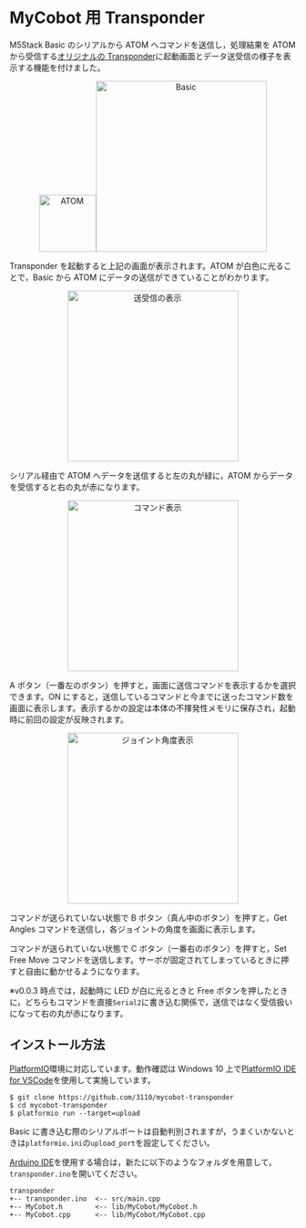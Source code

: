 # MyCobot 用 Transponder

M5Stack Basic のシリアルから ATOM へコマンドを送信し，処理結果を ATOM から受信する[オリジナルの Transponder](https://github.com/elephantrobotics/myCobot/tree/main/Arduino/MycobotBasic/examples/Transponder)に起動画面とデータ送受信の様子を表示する機能を付けました。

<div align="center">
    <a href="https://gyazo.com/b3b63dd836e511b7ff89201de3dd3141"><img src="https://i.gyazo.com/b3b63dd836e511b7ff89201de3dd3141.png" alt="ATOM" width="100"/></a><a href="https://gyazo.com/87832527d8f9f13fbcd9ebf54b996180"><img src="https://i.gyazo.com/87832527d8f9f13fbcd9ebf54b996180.png" alt="Basic" width="300"/></a>
</div>

Transponder を起動すると上記の画面が表示されます。ATOM が白色に光ることで，Basic から ATOM にデータの送信ができていることがわかります。

<div align="center">
    <a href="https://gyazo.com/3f28eb115110e1739da3209b8fa91761"><img src="https://i.gyazo.com/3f28eb115110e1739da3209b8fa91761.png" alt="送受信の表示" width="300"/></a>
</div>

シリアル経由で ATOM へデータを送信すると左の丸が緑に，ATOM からデータを受信すると右の丸が赤になります。

<div align="center">
    <a href="https://gyazo.com/d554c9f2da2017f51bcb45b6c9f83218"><img src="https://i.gyazo.com/d554c9f2da2017f51bcb45b6c9f83218.png" alt="コマンド表示" width="300"/></a>
</div>

A ボタン（一番左のボタン）を押すと，画面に送信コマンドを表示するかを選択できます。ON にすると，送信しているコマンドと今までに送ったコマンド数を画面に表示します。表示するかの設定は本体の不揮発性メモリに保存され，起動時に前回の設定が反映されます。

<div align="center">
    <a href="https://gyazo.com/14fce79ed5de14e3d41ab9c71bf86a76"><img src="https://i.gyazo.com/14fce79ed5de14e3d41ab9c71bf86a76.png" alt="ジョイント角度表示" width="300"/></a>
</div>

コマンドが送られていない状態で B ボタン（真ん中のボタン）を押すと，Get Angles コマンドを送信し，各ジョイントの角度を画面に表示します。

コマンドが送られていない状態で C ボタン（一番右のボタン）を押すと，Set Free Move コマンドを送信します。サーボが固定されてしまっているときに押すと自由に動かせるようになります。

※v0.0.3 時点では，起動時に LED が白に光るときと Free ボタンを押したときに，どちらもコマンドを直接`Serial2`に書き込む関係で，送信ではなく受信扱いになって右の丸が赤になります。

## インストール方法

[PlatformIO](https://platformio.org/)環境に対応しています。動作確認は Windows 10 上で[PlatformIO IDE for VSCode](https://platformio.org/install/ide?install=vscode)を使用して実施しています。

```
$ git clone https://github.com/3110/mycobot-transponder
$ cd mycobot-transponder
$ platformio run --target=upload
```

Basic に書き込む際のシリアルポートは自動判別されますが，うまくいかないときは`platformio.ini`の`upload_port`を設定してください。

[Arduino IDE](https://www.arduino.cc/en/software)を使用する場合は，新たに以下のようなフォルダを用意して，`transponder.ino`を開いてください。

```
transponder
+-- transponder.ino  <-- src/main.cpp
+-- MyCobot.h        <-- lib/MyCobot/MyCobot.h
+-- MyCobot.cpp      <-- lib/MyCobot/MyCobot.cpp
```
